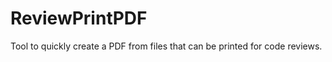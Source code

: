ReviewPrintPDF
==============
Tool to quickly create a PDF from files that can be printed for code reviews.